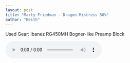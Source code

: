 ```yaml
---
layout: post
title: "Marty Friedman - Dragon Mistress 50%"
author: "Keith"
---
```


Used Gear:
Ibanez RG450MH
Bogner-like Preamp Block

<audio src="/assets/images/f9ea3b786a2095a629d73a7d8de1d4e8.mp3" controls preload></audio>


